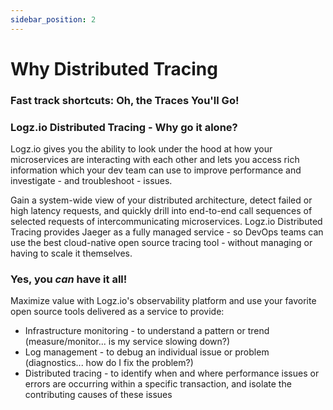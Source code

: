 ```yaml
---
sidebar_position: 2
---
```

# Why Distributed Tracing


### Fast track shortcuts: Oh, the Traces You'll Go! 

### Logz.io Distributed Tracing - Why go it alone?

Logz.io gives you the ability to look under the hood at how your microservices are interacting with each other and lets you access rich information which your dev team can use to improve performance and investigate - and  troubleshoot - issues.

Gain a system-wide view of your distributed architecture, detect failed or high latency requests, and quickly drill into end-to-end call sequences of selected requests of intercommunicating microservices. Logz.io Distributed Tracing provides Jaeger as a fully managed service - so DevOps teams can use the best cloud-native open source tracing tool - without managing or having to scale it themselves. 

### Yes, you _can_ have it all!

Maximize value with Logz.io's observability platform and use your favorite open source tools delivered as a service to provide: 

* Infrastructure monitoring - to understand a pattern or trend (measure/monitor... is my service slowing down?)
* Log management - to debug an individual issue or problem (diagnostics... how do I fix the problem?)
* Distributed tracing - to identify when and where performance issues or errors are occurring within a specific transaction, and isolate the contributing causes of these issues




